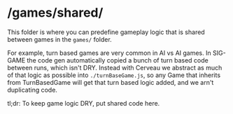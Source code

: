 # /games/shared/

This folder is where you can predefine gameplay logic that is shared between games in the `games/` folder.

For example, turn based games are very common in AI vs AI games. In SIG-GAME the code gen automatically copied a bunch of turn based code between runs, which isn't DRY. Instead with Cerveau we abstract as much of that logic as possible into `./turnBaseGame.js`, so any Game that inherits from TurnBasedGame will get that turn based logic added, and we arn't duplicating code.

tl;dr: To keep game logic DRY, put shared code here.
